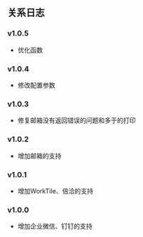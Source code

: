## 关系日志

### v1.0.5
- 优化函数

### v1.0.4
- 修改配置参数

### v1.0.3
- 修复邮箱没有返回错误的问题和多于的打印

### v1.0.2
- 增加邮箱的支持

### v1.0.1
- 增加WorkTile、倍洽的支持

### v1.0.0
- 增加企业微信、钉钉的支持
